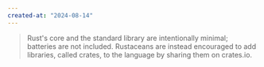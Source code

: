 ```yaml
---
created-at: "2024-08-14"
---
```


> Rust's core and the standard library are intentionally minimal; batteries are not included. Rustaceans are instead encouraged to add libraries, called crates, to the language by sharing them on crates.io.
